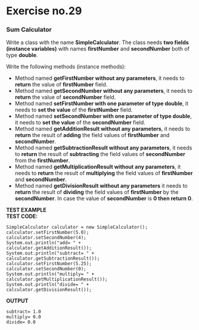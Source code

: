# Exercise no.29
### Sum Calculator

Write a class with the name **SimpleCalculator**. The class needs **two fields (instance variables)** with names **firstNumber** and **secondNumber** both of type **double**.

Write the following methods (instance methods):
- Method named **getFirstNumber without any parameters**, it needs to **return** the value of **firstNumber** field.
- Method named **getSecondNumber without any parameters**, it needs to **return** the value of **secondNumber** field.
- Method named **setFirstNumber with one parameter of type double**, it needs to **set the value** of the **firstNumber** field.
- Method named **setSecondNumber with one parameter of type double**, it needs to **set the value** of the **secondNumber** field.
- Method named **getAdditionResult without any parameters**, it needs to **return** the result of **adding** the field values of **firstNumber** and **secondNumber**.
- Method named **getSubtractionResult without any parameters**, it needs to **return** the result of **subtracting** the field values of **secondNumber** from the **firstNumber**.
- Method named **getMultiplicationResult without any parameters**, it needs to **return** the result of **multiplying** the field values of **firstNumber** and **secondNumber**.
- Method named **getDivisionResult without any parameters** it needs to **return** the result of **dividing** the field values of **firstNumber** by the **secondNumber**. In case the value of **secondNumber** is **0 then return 0**.

**TEST EXAMPLE**   
**TEST CODE:**
```
SimpleCalculator calculator = new SimpleCalculator();
calculator.setFirstNumber(5.0);
calculator.setSecondNumber(4);
System.out.println("add= " +
calculator.getAdditionResult());
System.out.println("subtract= " +
calculator.getSubtractionResult());
calculator.setFirstNumber(5.25);
calculator.setSecondNumber(0);
System.out.println("multiply= " +
calculator.getMultiplicationResult());
System.out.println("divide= " +
calculator.getDivisionResult());
```
**OUTPUT**
```add= 9.0
subtract= 1.0
multiply= 0.0
divide= 0.0
```